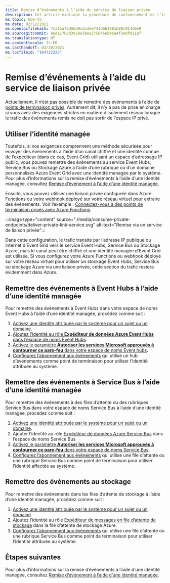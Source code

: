 ```yaml
---
title: Remise d’événements à l’aide du service de liaison privée
description: Cet article explique la procédure de contournement de l’impossibilité de remettre des événements à l’aide du service de liaison privée.
ms.topic: how-to
ms.date: 02/12/2021
ms.openlocfilehash: 7ca15a76d56d9cdcdee741b661981b80c914d0e9
ms.sourcegitcommit: e6de1702d3958a3bea275645eb46e4f2e0f011af
ms.translationtype: HT
ms.contentlocale: fr-FR
ms.lasthandoff: 03/20/2021
ms.locfileid: "104722325"
---
```

# <a name="deliver-events-using-private-link-service"></a>Remise d’événements à l’aide du service de liaison privée
Actuellement, il n’est pas possible de remettre des événements à l’aide de [points de terminaison privés](../private-link/private-endpoint-overview.md). Autrement dit, il n’y a pas de prise en charge si vous avez des exigences strictes en matière d’isolement réseau lorsque le trafic des événements remis ne doit pas sortir de l’espace IP privé. 

## <a name="use-managed-identity"></a>Utiliser l’identité managée
Toutefois, si vos exigences comprennent une méthode sécurisée pour envoyer des événements à l’aide d’un canal chiffré et une identité connue de l’expéditeur (dans ce cas, Event Grid) utilisant un espace d’adressage IP public, vous pouvez remettre des événements au service Event Hubs, Service Bus ou Stockage Azure à l’aide d’une rubrique ou d’un domaine personnalisés Azure Event Grid avec une identité managée par le système. Pour plus d’informations sur la remise d’événements à l’aide d’une identité managée, consultez [Remise d’événement à l’aide d’une identité managée](managed-service-identity.md). 

Ensuite, vous pouvez utiliser une liaison privée configurée dans Azure Functions ou votre webhook déployé sur votre réseau virtuel pour extraire des événements. Voir l’exemple : [Connectez-vous à des points de terminaison privés avec Azure Functions](/samples/azure-samples/azure-functions-private-endpoints/connect-to-private-endpoints-with-azure-functions/).


:::image type="content" source="./media/consume-private-endpoints/deliver-private-link-service.svg" alt-text="Remise via un service de liaison privée":::


Dans cette configuration, le trafic transite par l’adresse IP publique ou Internet d’Event Grid vers le service Event Hubs, Service Bus ou Stockage Azure, mais le canal peut être chiffré et une identité managée d’Event Grid est utilisée. Si vous configurez votre Azure Functions ou webhook déployé sur votre réseau virtuel pour utiliser un stockage Event Hubs, Service Bus ou stockage Azure via une liaison privée, cette section du trafic restera évidemment dans Azure.

## <a name="deliver-events-to-event-hubs-using-managed-identity"></a>Remettre des événements à Event Hubs à l’aide d’une identité managée
Pour remettre des événements à Event Hubs dans votre espace de noms Event Hubs à l’aide d’une identité managée, procédez comme suit :

1. [Activez une identité attribuée par le système pour un sujet ou un domaine](managed-service-identity.md#create-a-custom-topic-or-domain-with-an-identity). 
1. [Ajoutez l’identité au rôle **Expéditeur de données Azure Event Hubs** dans l’espace de noms Event Hubs](../event-hubs/authenticate-managed-identity.md#to-assign-azure-roles-using-the-azure-portal).
1. [Activez le paramètre **Autoriser les services Microsoft approuvés à contourner ce pare-feu** dans votre espace de noms Event hubs](../event-hubs/event-hubs-service-endpoints.md#trusted-microsoft-services). 
1. [Configurez l’abonnement aux événements](managed-service-identity.md#create-event-subscriptions-that-use-an-identity) qui utilise un hub d’événements comme point de terminaison pour utiliser l’identité attribuée au système.

## <a name="deliver-events-to-service-bus-using-managed-identity"></a>Remettre des événements à Service Bus à l’aide d’une identité managée
Pour remettre des événements à des files d’attente ou des rubriques Service Bus dans votre espace de noms Service Bus à l’aide d’une identité managée, procédez comme suit :

1. [Activez une identité attribuée par le système pour un sujet ou un domaine](managed-service-identity.md#create-a-custom-topic-or-domain-with-an-identity). 
1. Ajouter l’identité au rôle [Expéditeur de données Azure Service Bus](/service-bus-messaging/service-bus-managed-service-identity#azure-built-in-roles-for-azure-service-bus) dans l’espace de noms Service Bus
1. [Activez le paramètre **Autoriser les services Microsoft approuvés à contourner ce pare-feu** dans votre espace de noms Service Bus](../service-bus-messaging/service-bus-service-endpoints.md#trusted-microsoft-services). 
1. [Configurez l’abonnement aux événements](managed-service-identity.md#create-event-subscriptions-that-use-an-identity) qui utilise une file d’attente ou une rubrique Service Bus comme point de terminaison pour utiliser l’identité affectée au système.

## <a name="deliver-events-to-storage"></a>Remettre des événements au stockage 
Pour remettre des événements dans les files d’attente de stockage à l’aide d’une identité managée, procédez comme suit :

1. [Activez une identité attribuée par le système pour un sujet ou un domaine](managed-service-identity.md#create-a-custom-topic-or-domain-with-an-identity).
1. Ajoutez l’identité au rôle [Expéditeur de messages en file d’attente de stockage](../storage/common/storage-auth-aad-rbac-portal.md) dans la file d’attente de stockage Azure.
1. [Configurez l’abonnement aux événements](managed-service-identity.md#create-event-subscriptions-that-use-an-identity) qui utilise une file d’attente ou une rubrique Service Bus comme point de terminaison pour utiliser l’identité attribuée au système.


## <a name="next-steps"></a>Étapes suivantes
Pour plus d’informations sur la remise d’événements à l’aide d’une identité managée, consultez [Remise d’événement à l’aide d’une identité managée](managed-service-identity.md). 
